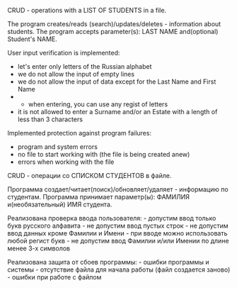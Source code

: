 CRUD - operations with a LIST OF STUDENTS in a file.

The program creates/reads (search)/updates/deletes - information about students.
The program accepts parameter(s): LAST NAME and(optional) Student's NAME.

User input verification is implemented:
- let's enter only letters of the Russian alphabet
- we do not allow the input of empty lines
- we do not allow the input of data except for the Last Name and First Name
- - when entering, you can use any regist of letters
- it is not allowed to enter a Surname and/or an Estate with a length of less than 3 characters

Implemented protection against program failures:
- program and system errors
- no file to start working with (the file is being created anew)
- errors when working with the file



CRUD - операции со СПИСКОМ СТУДЕНТОВ в файле.

Программа создает/читает(поиск)/обновляет/удаляет - информацию по студентам.
Программа принимает параметр(ы): ФАМИЛИЯ и(необязательный) ИМЯ студента.

Реализована проверка ввода пользователя:
    - допустим ввод только букв русского алфавита
    - не допустим ввод пустых строк
    - не допустим ввод данных кроме Фамилии и Имени
    - при вводе можно использовать любой регист букв
    - не допустим ввод Фамилии и/или Имении по длине менее 3-х символов

Реализована защита от сбоев программы:
    - ошибки программы и системы
    - отсутствие файла для начала работы (файл создается заново)
    - ошибки при работе с файлом
